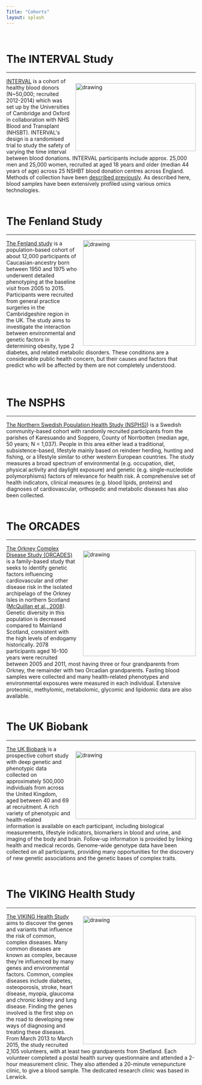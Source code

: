 ```yaml
---
Title: "Cohorts" 
layout: splash
---
```

<br/>

# The INTERVAL Study
---

<img src="/assets/images/interval-logo.png" alt="drawing"  style="float: right; margin-left: 1em; margin-top: 1em; width:320px; height:180px"/>

[INTERVAL](https://www.intervalstudy.org.uk/) is a cohort of healthy blood donors (N~50,000; recruited 2012-2014) which was set up by the Universities of Cambridge and Oxford in collaboration with NHS Blood and Transplant (NHSBT). INTERVAL's design is a randomised trial to study the safety of varying the time interval between blood donations. INTERVAL participants include approx. 25,000 men and 25,000 women, recruited at aged 18 years and older (median 44 years of age) across 25 NSHBT blood donation centres across England. Methods of collection have been [described previously](http://www.intervalstudy.org.uk/files/2019/11/Moore-et-al.-Trials-2014.pdf). As described here, blood samples have been extensively profiled using various omics technologies.
<br/>
<br/>


# The Fenland Study
---
<img src="/assets/images/Fenland_study_logo.png" alt="drawing"  style="float: right; margin-left: 1em; width:300px; height:280px"/>


[The Fenland study](https://www.mrc-epid.cam.ac.uk/research/studies/fenland/) is a population-based cohort of about 12,000 participants of Caucasian-ancestry born between 1950 and 1975 who underwent detailed phenotyping at the baseline visit from 2005 to 2015. Participants were recruited from general practice surgeries in the Cambridgeshire region in the UK. The study aims to investigate the interaction between environmental and genetic factors in determining obesity, type 2 diabetes, and related metabolic disorders. These conditions are a considerable public health concern, but their causes and factors that predict who will be affected by them are not completely understood.
<br/>
<br/>
<br/>


# The NSPHS
---

[The Northern Swedish Population Health Study (NSPHS)](https://pubmed.ncbi.nlm.nih.gov/20568910/)) is a Swedish community-based cohort with randomly recruited participants from the parishes of Karesuando and Soppero, County of Norrbotten (median age, 50 years; N = 1,037). People in this area either lead a traditional, subsistence-based, lifestyle mainly based on reindeer herding, hunting and fishing, or a lifestyle similar to other western European countries. The study measures a broad spectrum of environmental (e.g. occupation, diet, physical activity and daylight exposure) and genetic (e.g. single-nucleotide polymorphisms) factors of relevance for health risk. A comprehensive set of health indicators, clinical measures (e.g. blood lipids, proteins) and diagnoses of cardiovascular, orthopedic and metabolic diseases has also been collected. 
<br/>
<br/>

# The ORCADES
---

<img src="/assets/images/Viking_logo.png" alt="drawing"  style="float: right; margin-left: 1em; margin-top: 1em; width:300px; height:280px"/>


[The Orkney Complex Disease Study (ORCADES)](https://mrc.ukri.org/research/facilities-and-resources-for-researchers/cohort-directory/orkney-complex-disease-study-orcades/) is a family-based study that seeks to identify genetic factors influencing cardiovascular and other disease risk in the isolated archipelago of the Orkney Isles in northern Scotland ([McQuillan et al., 2008](https://pubmed.ncbi.nlm.nih.gov/18760389/)). Genetic diversity in this population is decreased compared to Mainland Scotland, consistent with the high levels of endogamy historically. 2078 participants aged 16-100 years were recruited between 2005 and 2011, most having three or four grandparents from Orkney, the remainder with two Orcadian grandparents. Fasting blood samples were collected and many health-related phenotypes and environmental exposures were measured in each individual. Extensive proteomic, methylomic, metabolomic, glycomic and lipidomic data are also available. 
<br/>
<br/>



# The UK Biobank
---
<img src="/assets/images/UKB_largeFeature.png" alt="drawing"  style="float: right; margin-left: 1em; margin-top: 1em; width:320px; height:180px"/>


[The UK Biobank](https://www.ukbiobank.ac.uk/) is a prospective cohort study with deep genetic and phenotypic data collected on approximately 500,000 individuals from across the United Kingdom, aged between 40 and 69 at recruitment. A rich variety of phenotypic and health-related information is available on each participant, including biological measurements, lifestyle indicators, biomarkers in blood and urine, and imaging of the body and brain. Follow-up information is provided by linking health and medical records. Genome-wide genotype data have been collected on all participants, providing many opportunities for the discovery of new genetic associations and the genetic bases of complex traits.

<br/>


# The VIKING Health Study
---
<img src="/assets/images/Viking_logo2.jpg" alt="drawing"  style="float: right; margin-left: 1em; margin-top: 0.5em; width:300px; height:340px"/>


[The VIKING Health Study](https://www.ed.ac.uk/viking/about-us/our-studies) aims to discover the genes and variants that influence the risk of common, complex diseases. Many common diseases are known as complex, because they're influenced by many genes and environmental factors. Common, complex diseases include diabetes, osteoporosis, stroke, heart disease, myopia, glaucoma and chronic kidney and lung disease. Finding the genes involved is the first step on the road to developing new ways of diagnosing and treating these diseases. From March 2013 to March 2015, the study recruited 2,105 volunteers, with at least two grandparents from Shetland. Each volunteer completed a postal health survey questionnaire and attended a 2-hour measurement clinic. They also attended a 20-minute venepuncture clinic, to give a blood sample. The dedicated research clinic was based in Lerwick.

<br/>
<br/>